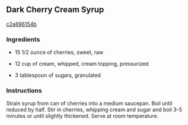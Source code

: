 ## Dark Cherry Cream Syrup

[c2a696154b](http://www.food.com/recipe/dark-cherry-cream-syrup-439113)

### Ingredients

 - 15 1/2 ounce of cherries, sweet, raw

 - 12 cup of cream, whipped, cream topping, pressurized

 - 3 tablespoon of sugars, granulated

### Instructions

Strain syrup from can of cherries into a medium saucepan. Boil until reduced by half. Stir in cherries, whipping cream and sugar and boil 3-5 minutes or until slightly thickened. Serve at room temperature.